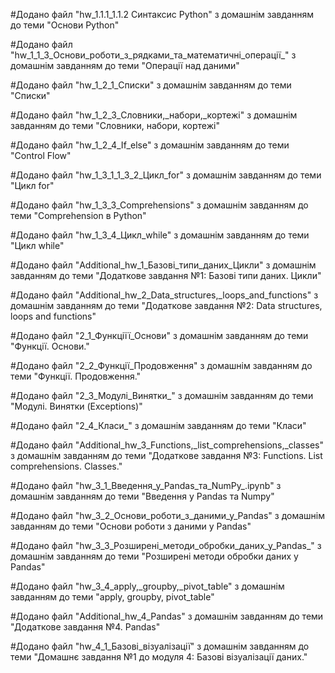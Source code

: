 #Додано файл "hw_1.1.1_1.1.2 Cинтаксис Python" з домашнім завданням до теми "Основи Python"

#Додано файл "hw_1_1_3_Основи_роботи_з_рядками_та_математичні_операції_" з домашнім завданням до теми "Операції над даними"

#Додано файл "hw_1_2_1_Списки" з домашнім завданням до теми "Списки"

#Додано файл "hw_1_2_3_Словники,_набори,_кортежі" з домашнім завданням до теми "Словники, набори, кортежі"

#Додано файл "hw_1_2_4_If_else" з домашнім завданням до теми "Control Flow"

#Додано файл "hw_1_3_1_1_3_2_Цикл_for" з домашнім завданням до теми "Цикл for"

#Додано файл "hw_1_3_3_Comprehensions" з домашнім завданням до теми "Comprehension в Python"

#Додано файл "hw_1_3_4_Цикл_while" з домашнім завданням до теми "Цикл while"

#Додано файл "Additional_hw_1_Базові_типи_даних_Цикли" з домашнім завданням до теми "Додаткове завдання №1: Базові типи даних. Цикли"

#Додано файл "Additional_hw_2_Data_structures,_loops_and_functions"  з домашнім завданням до теми "Додаткове завдання №2: Data structures, loops and functions"

#Додано файл "2_1_Функціїї_Основи" з домашнім завданням до теми "Функції. Основи."

#Додано файл "2_2_Функції_Продовження" з домашнім завданням до теми "Функції. Продовження."

#Додано файл "2_3_Модулі_Винятки_" з домашнім завданням до теми "Модулі. Винятки (Exceptions)" 

#Додано файл "2_4_Класи_" з домашнім завданням до теми "Класи" 

#Додано файл "Additional_hw_3_Functions,_list_comprehensions,_classes" з домашнім завданням до теми "Додаткове завдання №3: Functions. List comprehensions. Classes." 

#Додано файл "hw_3_1_Введення_у_Pandas_та_NumPy_.ipynb" з домашнім завданням до теми "Введення у Pandas та Numpy"

#Додано файл "hw_3_2_Основи_роботи_з_даними_у_Pandas" з домашнім завданням до теми "Основи роботи з даними у Pandas"

#Додано файл "hw_3_3_Розширені_методи_обробки_даних_у_Pandas_" з домашнім  завданням до теми  "Розширені методи обробки даних у Pandas"

#Додано файл "hw_3_4_apply,_groupby,_pivot_table" з домашнім  завданням до теми  "apply, groupby, pivot_table"

#Додано файл "Additional_hw_4_Pandas" з домашнім завданням до теми "Додаткове завдання №4. Pandas"

#Додано файл "hw_4_1_Базові_візуалізації" з домашнім завданням до теми "Домашнє завдання №1 до модуля 4: Базові візуалізації даних."
